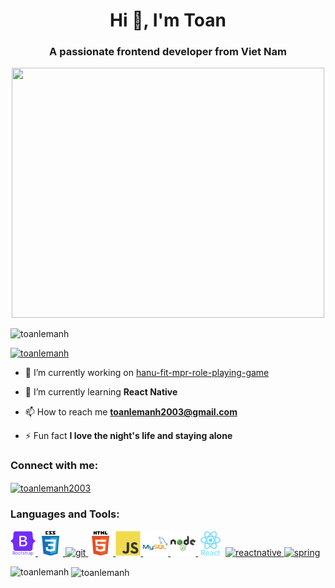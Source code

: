 <h1 align="center">Hi 👋, I'm Toan</h1>
<h3 align="center">A passionate frontend developer from Viet Nam</h3>
<div align="center">
  <img width=500 height=400 src="https://media1.giphy.com/media/2IudUHdI075HL02Pkk/giphy.gif?cid=6c09b952gbepk2akhfpusrsru4f6c15gvos9xp1m51y7lq78&ep=v1_internal_gif_by_id&rid=giphy.gif&ct=g" />
</div>
<p align="left"> <img src="https://komarev.com/ghpvc/?username=toanlemanh&label=Profile%20views&color=0e75b6&style=flat" alt="toanlemanh" /> </p>

<p align="left"> <a href="https://github.com/ryo-ma/github-profile-trophy"><img src="https://github-profile-trophy.vercel.app/?username=toanlemanh" alt="toanlemanh" /></a> </p>

- 🔭 I’m currently working on [hanu-fit-mpr-role-playing-game](https://github.com/whis102/MPR-Final?fbclid=IwAR23bDpZ-0kDpKg0H20ICJZMLdaU10UqUMsMi0pOFDrEpbi6a5Or0THWzUI_aem_AZpdDu6MbeyQ3MkM6OV__z9-2a_JUx5KzQd14mrInSLIWa7ghRruLrulBleLIclUMAiXltwKrPwLzaepXl7vf1eN)

- 🌱 I’m currently learning **React Native**

- 📫 How to reach me **toanlemanh2003@gmail.com**

- ⚡ Fun fact **I love the night's life and staying alone**

<h3 align="left">Connect with me:</h3>
<p align="left">
<a href="https://fb.com/toanlemanh2003" target="blank"><img align="center" src="https://raw.githubusercontent.com/rahuldkjain/github-profile-readme-generator/master/src/images/icons/Social/facebook.svg" alt="toanlemanh2003" height="30" width="40" /></a>
</p>

<h3 align="left">Languages and Tools:</h3>
<p align="left"> <a href="https://getbootstrap.com" target="_blank" rel="noreferrer"> <img src="https://raw.githubusercontent.com/devicons/devicon/master/icons/bootstrap/bootstrap-plain-wordmark.svg" alt="bootstrap" width="40" height="40"/> </a> <a href="https://www.w3schools.com/css/" target="_blank" rel="noreferrer"> <img src="https://raw.githubusercontent.com/devicons/devicon/master/icons/css3/css3-original-wordmark.svg" alt="css3" width="40" height="40"/> </a>   <a href="https://git-scm.com/" target="_blank" rel="noreferrer"> <img src="https://www.vectorlogo.zone/logos/git-scm/git-scm-icon.svg" alt="git" width="40" height="40"/> </a> <a href="https://www.w3.org/html/" target="_blank" rel="noreferrer"> <img src="https://raw.githubusercontent.com/devicons/devicon/master/icons/html5/html5-original-wordmark.svg" alt="html5" width="40" height="40"/> </a> <a href="https://developer.mozilla.org/en-US/docs/Web/JavaScript" target="_blank" rel="noreferrer"> <img src="https://raw.githubusercontent.com/devicons/devicon/master/icons/javascript/javascript-original.svg" alt="javascript" width="40" height="40"/> </a>  <a href="https://www.mysql.com/" target="_blank" rel="noreferrer"> <img src="https://raw.githubusercontent.com/devicons/devicon/master/icons/mysql/mysql-original-wordmark.svg" alt="mysql" width="40" height="40"/> </a> <a href="https://nodejs.org" target="_blank" rel="noreferrer"> <img src="https://raw.githubusercontent.com/devicons/devicon/master/icons/nodejs/nodejs-original-wordmark.svg" alt="nodejs" width="40" height="40"/> </a>  <img src="https://raw.githubusercontent.com/devicons/devicon/master/icons/react/react-original-wordmark.svg" alt="react" width="40" height="40"/> </a> <a href="https://reactnative.dev/" target="_blank" rel="noreferrer"> <img src="https://reactnative.dev/img/header_logo.svg" alt="reactnative" width="40" height="40"/> </a>  <a href="https://spring.io/" target="_blank" rel="noreferrer"> <img src="https://www.vectorlogo.zone/logos/springio/springio-icon.svg" alt="spring" width="40" height="40"/> </a> </p>

<p><img align="left" src="https://github-readme-stats.vercel.app/api/top-langs?username=toanlemanh&show_icons=true&locale=en&layout=compact" alt="toanlemanh" /></p>

<p>&nbsp;<img align="center" src="https://github-readme-stats.vercel.app/api?username=toanlemanh&show_icons=true&locale=en" alt="toanlemanh" /></p>
